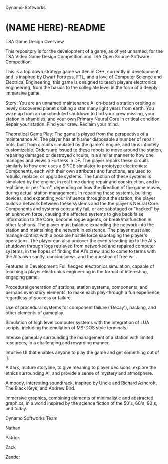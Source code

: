 Dynamo-Softworks

(NAME HERE)-README
================

TSA Game Design Overview

This repository is for the development of a game, as of yet unnamed, for the TSA Video Game Design Competition and TSA Open Source Software Competition.

This is a top down strategy game written in C++, currently in development, and is inspired by Dwarf Fortress, FTL, and a love of Computer Science and Electrical Engineering, this game is designed to teach players electronics engineering, from the basics to the collegiate level in the form of a deeply immersive game.

Story:
  You are an unnamed maintenance AI on-board a station orbiting a newly discovered planet orbiting a star many light years from earth. You wake up from an unscheduled shutdown to find your crew missing, your station in shambles, and your own Primary Neural Core in critical condition. Repair your station. Find your crew. Reclaim your mind.
  
Theoretical Game Play:
  The game is played from the perspective of a maintenance AI. The player has at his/her disposable a number of repair bots, built from circuits simulated by the game's engine, and thus infinitely customizable. Orders are issued to these robots to move around the station, repairing damaged or destroyed circuits, in a similar manner to how one manages and views a Fortress in DF. The player repairs these circuits similarly to how one uses a SPICE simulator to prototype electronics: Components, each with their own attributes and functions, are used to rebuild, replace, or upgrade systems. The function of these systems is simulated by the engine, in real time during repair and construction, and in real time, or per "turn", depending on how the direction of the game moves, during actual station management. In repairing these systems, building devices, and expanding your influence throughout the station, the player builds a network between these systems and the the player's Neural Core.  Components and systems constantly fail, or are sabotaged or "hacked" by an unknown force, causing the affected systems to give back false information to the Core, become rogue agents, or break/malfunction in other fashions. The player must balance expanding the network into the station and maintaining the network in existence. The player must also manage conflict with a possible hostile force sabotaging the player's operations. The player can also uncover the events leading up to the AI's shutdown through logs retrieved from networked and repaired computer systems, in the hopes of finding the AI's crew, and to come to terms with the AI's own sanity, conciousness, and the question of free will.
  
Features in Development:
  Full fledged electronics simulation, capable of teaching a player electronics engineering in the format of interesting,     engaging game.
  
  Procedural generation of stations, station systems, components, and perhaps even story elements, to make each play-through a fun experience, regardless of success or failure.
  
  Use of procedural systems for component failure ('Decay'), hacking, and other elements of gameplay.
  
  Simulation of high level computer systems with the integration of LUA scripts, including the emulation of MS-DOS style terminals.
  
  Intense gameplay surrounding the management of a station with limited resources, in a challenging and rewarding manner.
  
  Intuitive UI that enables anyone to play the game and get something out of it.
  
  A dark, mature storyline, to give meaning to player decisions, explore the ethics surrounding AI, and provide a sense of mystery and atmosphere.
  
  A moody, interesting soundtrack, inspired by Uncle and Richard Ashcroft, The Black Keys, and Andrew Bird.
  
  Immersive graphics, combining elements of minimalistic and abstracted graphics, in a world inspired by the science fiction of the 50's, 60's, 90's, and today.
  
Dynamo Softworks Team

Nathan

Patrick

Zack

Zander
  
  
  
  
  
  
  
  
